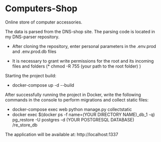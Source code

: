 # Computers-Shop

Online store of computer accessories.

The data is parsed from the DNS-shop site. The parsing code is located in my DNS-parser repository.

* After cloning the repository, enter personal parameters in the .env.prod and .env.prod.db files

* It is necessary to grant write permissions for the root and its incoming files and folders (* chmod -R 755 (your path to the root folder) )

Starting the project build:

* docker-compose up -d --build

After successfully running the project in Docker, write the following commands in the console to perform migrations and collect static files:

* docker-compose exec web python manage.py collectstatic
* docker exec $(docker ps -f name=(YOUR DIRECTORY NAME)_db_1 -q) pg_restore -U postgres -d (YOUR POSTGRESQL DATABASE) /re_store_db

The application will be available at: http://localhost:1337
